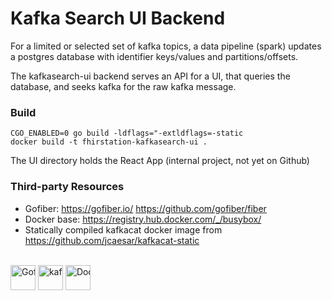 # Kafka Search UI Backend

For a limited or selected set of kafka topics, a data pipeline (spark) updates a postgres database with identifier
keys/values and partitions/offsets.

The kafkasearch-ui backend serves an API for a UI, that queries the database, and seeks kafka for the raw kafka message.

### Build

```
CGO_ENABLED=0 go build -ldflags="-extldflags=-static
docker build -t fhirstation-kafkasearch-ui .
```

The UI directory holds the React App (internal project, not yet on Github)

### Third-party Resources
                                                                                                                   
* Gofiber: https://gofiber.io/ https://github.com/gofiber/fiber
* Docker base: https://registry.hub.docker.com/_/busybox/
* Statically compiled kafkacat docker image from https://github.com/jcaesar/kafkacat-static



<br />
<div style="white-space:nowrap">
            
<img src="https://gofiber.io/assets/images/logo.svg" height="40px" alt="Gofiber">
                                                                                
<img src="https://raw.githubusercontent.com/edenhill/kcat/master/resources/kcat_small.png" height="40px" alt="kafkacat">
                                                                                                                       
<img src="https://upload.wikimedia.org/wikipedia/commons/4/4e/Docker_%28container_engine%29_logo.svg" height="40px" alt="Docker">

</div>
<br />
